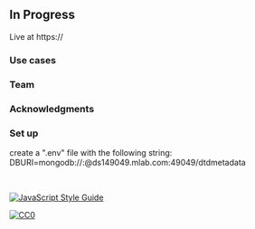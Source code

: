 ## In Progress

Live at https://

### Use cases

### Team

### Acknowledgments

### Set up
create a ".env" file with the following string:
DBURI=mongodb://<dbuser>:<dbpassword>@ds149049.mlab.com:49049/dtdmetadata

<br>

[![JavaScript Style Guide](https://cdn.rawgit.com/feross/standard/master/badge.svg)](https://github.com/feross/standard)

<a rel="license" href="http://creativecommons.org/publicdomain/zero/1.0/">
  <img src="http://i.creativecommons.org/p/zero/1.0/88x31.png" style="border-style: none;" alt="CC0" />
</a>
